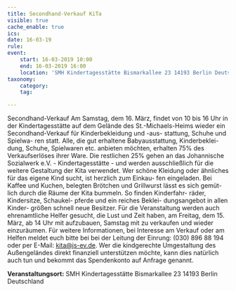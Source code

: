 ```yaml
---
title: Secondhand-Verkauf KiTa
visible: true
cache_enable: true
ics: 
date: 16-03-19
rule: 
event:
	start: 16-03-2019 10:00
	end: 16-03-2019 16:00
	location: 'SMH Kindertagesstätte Bismarkallee 23 14193 Berlin Deutschland'
taxonomy:
	category: 
	tag: 

---
```

Secondhand-Verkauf
Am Samstag, dem 16. März, findet von 10 bis 16 Uhr in der Kindertagesstätte auf dem Gelände des St.-Michaels-Heims wieder ein Secondhand-Verkauf für Kinderbekleidung und -aus- stattung, Schuhe und Spielwa- ren statt. Alle, die gut erhaltene Babyausstattung, Kinderbeklei- dung, Schuhe, Spielwaren etc. anbieten möchten, erhalten 75% des Verkaufserlöses ihrer Ware. Die restlichen 25% gehen an das Johannische Sozialwerk e.V. - Kindertagesstätte - und werden ausschließlich für die weitere Gestaltung der Kita verwendet. Wer schöne Kleidung oder ähnliches für das eigene Kind sucht, ist herzlich zum Einkau- fen eingeladen. Bei Kaffee und Kuchen, belegten Brötchen und Grillwurst lässt es sich gemüt- lich durch die Räume der Kita bummeln. So finden Kinderfahr- räder, Kindersitze, Schaukel- pferde und ein reiches Beklei- dungsangebot in allen Kinder- größen schnell neue Besitzer. Für die Veranstaltung werden auch ehrenamtliche Helfer gesucht, die Lust und Zeit haben, am Freitag, dem 15. März, ab 14 Uhr mit aufzubauen, Samstag mit zu verkaufen und wieder einzuräumen. Für weitere Informationen, bei Interesse am Verkauf oder am Helfen meldet euch bitte bei bei der Leitung der Einrung: (030) 896 88 194 oder per E-Mail: kita@js-ev.de. Wer die kindgerechte Umgestaltung des Außengeländes direkt finanziell unterstützen möchte, kann dies natürlich auch tun und bekommt das Spendenkonto auf Anfrage genannt.


**Veranstaltungsort:** SMH Kindertagesstätte
Bismarkallee 23
14193 Berlin
Deutschland

